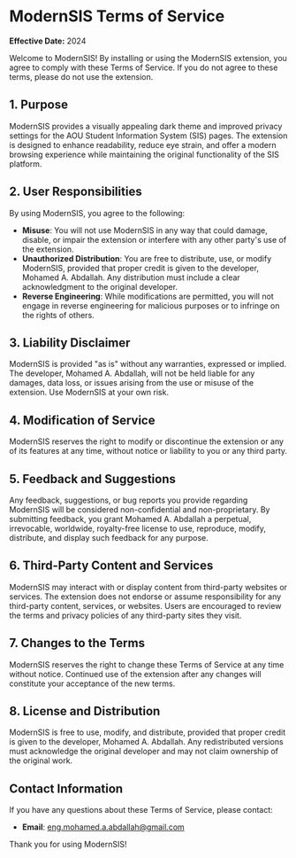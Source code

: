 # **ModernSIS Terms of Service**

**Effective Date:** 2024

Welcome to ModernSIS! By installing or using the ModernSIS extension, you agree to comply with these Terms of Service. If you do not agree to these terms, please do not use the extension.

## **1. Purpose**

ModernSIS provides a visually appealing dark theme and improved privacy settings for the AOU Student Information System (SIS) pages. The extension is designed to enhance readability, reduce eye strain, and offer a modern browsing experience while maintaining the original functionality of the SIS platform.

## **2. User Responsibilities**

By using ModernSIS, you agree to the following:

- **Misuse**: You will not use ModernSIS in any way that could damage, disable, or impair the extension or interfere with any other party's use of the extension.
- **Unauthorized Distribution**: You are free to distribute, use, or modify ModernSIS, provided that proper credit is given to the developer, Mohamed A. Abdallah. Any distribution must include a clear acknowledgment to the original developer.
- **Reverse Engineering**: While modifications are permitted, you will not engage in reverse engineering for malicious purposes or to infringe on the rights of others.

## **3. Liability Disclaimer**

ModernSIS is provided "as is" without any warranties, expressed or implied. The developer, Mohamed A. Abdallah, will not be held liable for any damages, data loss, or issues arising from the use or misuse of the extension. Use ModernSIS at your own risk.

## **4. Modification of Service**

ModernSIS reserves the right to modify or discontinue the extension or any of its features at any time, without notice or liability to you or any third party.

## **5. Feedback and Suggestions**

Any feedback, suggestions, or bug reports you provide regarding ModernSIS will be considered non-confidential and non-proprietary. By submitting feedback, you grant Mohamed A. Abdallah a perpetual, irrevocable, worldwide, royalty-free license to use, reproduce, modify, distribute, and display such feedback for any purpose.

## **6. Third-Party Content and Services**

ModernSIS may interact with or display content from third-party websites or services. The extension does not endorse or assume responsibility for any third-party content, services, or websites. Users are encouraged to review the terms and privacy policies of any third-party sites they visit.

## **7. Changes to the Terms**

ModernSIS reserves the right to change these Terms of Service at any time without notice. Continued use of the extension after any changes will constitute your acceptance of the new terms.

## **8. License and Distribution**

ModernSIS is free to use, modify, and distribute, provided that proper credit is given to the developer, Mohamed A. Abdallah. Any redistributed versions must acknowledge the original developer and may not claim ownership of the original work.

## **Contact Information**

If you have any questions about these Terms of Service, please contact:

- **Email**: [eng.mohamed.a.abdallah@gmail.com](mailto:eng.mohamed.a.abdallah@gmail.com)

Thank you for using ModernSIS!

